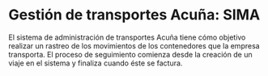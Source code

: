 Gestión de transportes Acuña: SIMA
===================


El sistema de administración de transportes Acuña tiene cómo objetivo realizar un rastreo de los movimientos de los contenedores que la empresa transporta. El proceso de seguimiento comienza desde la creación de un viaje en el sistema y finaliza cuando éste se factura.
